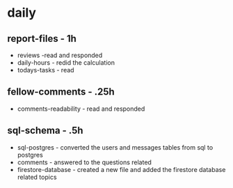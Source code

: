# daily

## report-files - 1h
* reviews -read and responded
* daily-hours - redid the calculation
* todays-tasks - read

## fellow-comments - .25h
* comments-readability - read and responded

## sql-schema - .5h
* sql-postgres - converted the users and messages tables from sql to postgres
* comments - answered to the questions related
* firestore-database - created a new file and added the firestore database related topics